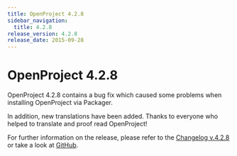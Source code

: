 ```yaml
---
title: OpenProject 4.2.8
sidebar_navigation:
  title: 4.2.8
release_version: 4.2.8
release_date: 2015-09-28
---
```


# OpenProject 4.2.8

OpenProject 4.2.8 contains a bug fix which caused some problems when
installing OpenProject via Packager.

In addition, new translations have been added. Thanks to everyone who
helped to translate and proof read OpenProject!

For further information on the release, please refer to the 
[Changelog v.4.2.8](https://community.openproject.org/versions/773) 
or take a look at 
[GitHub](https://github.com/opf/openproject/tree/v4.2.8).
